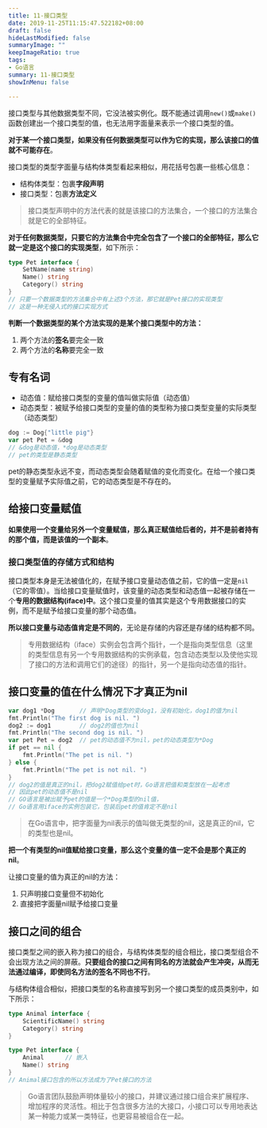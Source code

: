 ```yaml
---
title: 11-接口类型
date: 2019-11-25T11:15:47.522182+08:00
draft: false
hideLastModified: false
summaryImage: ""
keepImageRatio: true
tags:
- Go语言
summary: 11-接口类型
showInMenu: false

---
```


接口类型与其他数据类型不同，它没法被实例化。既不能通过调用`new()`或`make()`函数创建出一个接口类型的值，也无法用字面量来表示一个接口类型的值。

**对于某一个接口类型，如果没有任何数据类型可以作为它的实现，那么该接口的值就不可能存在**。

接口类型的类型字面量与结构体类型看起来相似，用花括号包裹一些核心信息：

- 结构体类型：包裹**字段声明**
- 接口类型：包裹**方法定义**

> 接口类型声明中的方法代表的就是该接口的方法集合，一个接口的方法集合就是它的全部特征。

**对于任何数据类型，只要它的方法集合中完全包含了一个接口的全部特征，那么它就一定是这个接口的实现类型**，如下所示：

```go
type Pet interface {
    SetName(name string)
    Name() string
    Category() string
}
// 只要一个数据类型的方法集合中有上述3个方法，那它就是Pet接口的实现类型
// 这是一种无侵入式的接口实现方式
```

**判断一个数据类型的某个方法实现的是某个接口类型中的方法：**

1. 两个方法的**签名**要完全一致
2. 两个方法的**名称**要完全一致

## 专有名词

- 动态值：赋给接口类型的变量的值叫做实际值（动态值）
- 动态类型：被赋予给接口类型的变量的值的类型称为接口类型变量的实际类型（动态类型）

```go
dog := Dog{"little pig"}
var pet Pet = &dog
// &dog是动态值，*dog是动态类型
// pet的类型是静态类型
```

pet的静态类型永远不变，而动态类型会随着赋值的变化而变化。在给一个接口类型的变量赋予实际值之前，它的动态类型是不存在的。

## 给接口变量赋值

**如果使用一个变量给另外一个变量赋值，那么真正赋值给后者的，并不是前者持有的那个值，而是该值的一个副本**。

### 接口类型值的存储方式和结构

接口类型本身是无法被值化的，在赋予接口变量动态值之前，它的值一定是`nil`（它的零值）。当给接口变量赋值时，该变量的动态类型和动态值一起被存储在一个**专用的数据结构(iface)中**。这个接口变量的值其实是这个专用数据接口的实例，而不是赋予给接口变量的那个动态值。

**所以接口变量与动态值肯定是不同的**，无论是存储的内容还是存储的结构都不同。

> 专用数据结构（iface）实例会包含两个指针，一个是指向类型信息（这里的类型信息有另一个专用数据结构的实例承载，包含动态类型以及使他实现了接口的方法和调用它们的途径）的指针，另一个是指向动态值的指针。

## 接口变量的值在什么情况下才真正为nil

```go
var dog1 *Dog       // 声明*Dog类型的变dog1，没有初始化，dog1的值为nil
fmt.Println("The first dog is nil. ")
dog2 := dog1        // dog2的值也为nil
fmt.Println("The second dog is nil. ")
var pet Pet = dog2  // pet的动态值不为nil，pet的动态类型为*Dog
if pet == nil {
    fmt.Println("The pet is nil. ")
} else {
    fmt.Println("The pet is not nil. ")
}
// dog2的值是真正的nil，把dog2赋值给pet时，Go语言把值和类型放在一起考虑
// 因此pet的动态值不是nil
// GO语言是被出赋予pet的值是一个*Dog类型的nil值，
// Go语言用iface的实例包装它，包装后pet的值肯定不是nil
```

> 在Go语言中，把字面量为nil表示的值叫做无类型的nil，这是真正的nil，它的类型也是nil。

**把一个有类型的nil值赋给接口变量，那么这个变量的值一定不会是那个真正的nil**。

让接口变量的值为真正的nil的方法：

1. 只声明接口变量但不初始化
2. 直接把字面量nil赋予给接口变量

## 接口之间的组合

接口类型之间的嵌入称为接口的组合，与结构体类型的组合相比，接口类型组合不会出现方法之间的屏蔽。**只要组合的接口之间有同名的方法就会产生冲突，从而无法通过编译，即使同名方法的签名不同也不行**。

与结构体组合相似，把接口类型的名称直接写到另一个接口类型的成员类别中，如下所示：

```go
type Animal interface {
    ScientificName() string
    Category() string
}

type Pet interface {
    Animal      // 嵌入
    Name() string
}
// Animal接口包含的所以方法成为了Pet接口的方法
```

> Go语言团队鼓励声明体量较小的接口，并建议通过接口组合来扩展程序、增加程序的灵活性。相比于包含很多方法的大接口，小接口可以专用地表达某一种能力或某一类特征，也更容易被组合在一起。
